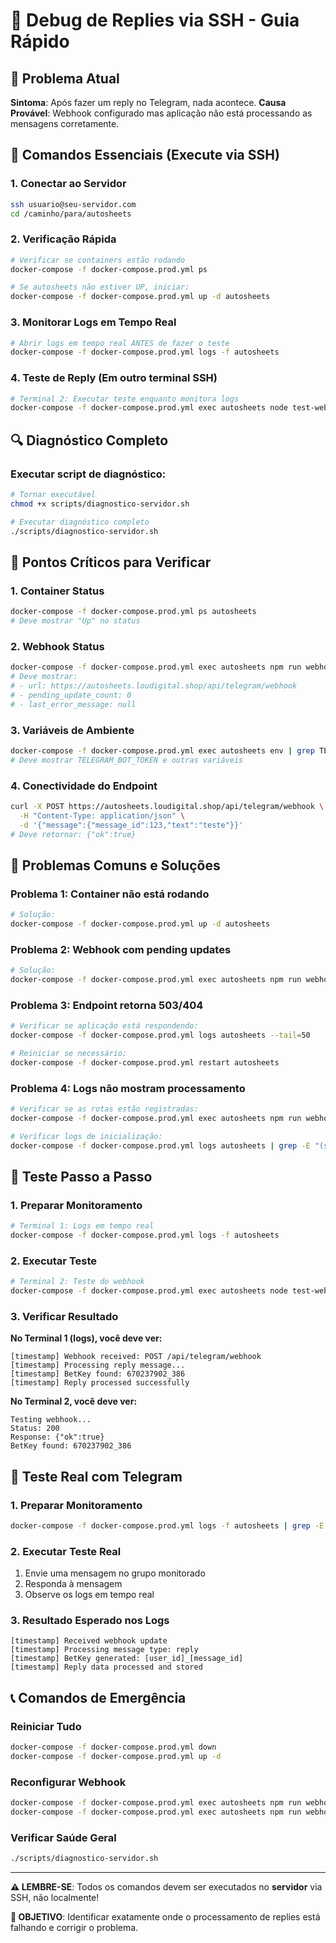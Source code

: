 # 🐛 Debug de Replies via SSH - Guia Rápido

## 🚨 Problema Atual
**Sintoma**: Após fazer um reply no Telegram, nada acontece.
**Causa Provável**: Webhook configurado mas aplicação não está processando as mensagens corretamente.

## 🔧 Comandos Essenciais (Execute via SSH)

### 1. Conectar ao Servidor
```bash
ssh usuario@seu-servidor.com
cd /caminho/para/autosheets
```

### 2. Verificação Rápida
```bash
# Verificar se containers estão rodando
docker-compose -f docker-compose.prod.yml ps

# Se autosheets não estiver UP, iniciar:
docker-compose -f docker-compose.prod.yml up -d autosheets
```

### 3. Monitorar Logs em Tempo Real
```bash
# Abrir logs em tempo real ANTES de fazer o teste
docker-compose -f docker-compose.prod.yml logs -f autosheets
```

### 4. Teste de Reply (Em outro terminal SSH)
```bash
# Terminal 2: Executar teste enquanto monitora logs
docker-compose -f docker-compose.prod.yml exec autosheets node test-webhook-reply.js
```

## 🔍 Diagnóstico Completo

### Executar script de diagnóstico:
```bash
# Tornar executável
chmod +x scripts/diagnostico-servidor.sh

# Executar diagnóstico completo
./scripts/diagnostico-servidor.sh
```

## 🎯 Pontos Críticos para Verificar

### 1. Container Status
```bash
docker-compose -f docker-compose.prod.yml ps autosheets
# Deve mostrar "Up" no status
```

### 2. Webhook Status
```bash
docker-compose -f docker-compose.prod.yml exec autosheets npm run webhook:info
# Deve mostrar:
# - url: https://autosheets.loudigital.shop/api/telegram/webhook
# - pending_update_count: 0
# - last_error_message: null
```

### 3. Variáveis de Ambiente
```bash
docker-compose -f docker-compose.prod.yml exec autosheets env | grep TELEGRAM
# Deve mostrar TELEGRAM_BOT_TOKEN e outras variáveis
```

### 4. Conectividade do Endpoint
```bash
curl -X POST https://autosheets.loudigital.shop/api/telegram/webhook \
  -H "Content-Type: application/json" \
  -d '{"message":{"message_id":123,"text":"teste"}}'
# Deve retornar: {"ok":true}
```

## 🚨 Problemas Comuns e Soluções

### Problema 1: Container não está rodando
```bash
# Solução:
docker-compose -f docker-compose.prod.yml up -d autosheets
```

### Problema 2: Webhook com pending updates
```bash
# Solução:
docker-compose -f docker-compose.prod.yml exec autosheets npm run webhook:set
```

### Problema 3: Endpoint retorna 503/404
```bash
# Verificar se aplicação está respondendo:
docker-compose -f docker-compose.prod.yml logs autosheets --tail=50

# Reiniciar se necessário:
docker-compose -f docker-compose.prod.yml restart autosheets
```

### Problema 4: Logs não mostram processamento
```bash
# Verificar se as rotas estão registradas:
docker-compose -f docker-compose.prod.yml exec autosheets npm run webhook:info

# Verificar logs de inicialização:
docker-compose -f docker-compose.prod.yml logs autosheets | grep -E "(started|listening|webhook)"
```

## 🧪 Teste Passo a Passo

### 1. Preparar Monitoramento
```bash
# Terminal 1: Logs em tempo real
docker-compose -f docker-compose.prod.yml logs -f autosheets
```

### 2. Executar Teste
```bash
# Terminal 2: Teste do webhook
docker-compose -f docker-compose.prod.yml exec autosheets node test-webhook-reply.js
```

### 3. Verificar Resultado
**No Terminal 1 (logs), você deve ver:**
```
[timestamp] Webhook received: POST /api/telegram/webhook
[timestamp] Processing reply message...
[timestamp] BetKey found: 670237902_386
[timestamp] Reply processed successfully
```

**No Terminal 2, você deve ver:**
```
Testing webhook...
Status: 200
Response: {"ok":true}
BetKey found: 670237902_386
```

## 🔄 Teste Real com Telegram

### 1. Preparar Monitoramento
```bash
docker-compose -f docker-compose.prod.yml logs -f autosheets | grep -E "(reply|betKey|webhook|message)"
```

### 2. Executar Teste Real
1. Envie uma mensagem no grupo monitorado
2. Responda à mensagem
3. Observe os logs em tempo real

### 3. Resultado Esperado nos Logs
```
[timestamp] Received webhook update
[timestamp] Processing message type: reply
[timestamp] BetKey generated: [user_id]_[message_id]
[timestamp] Reply data processed and stored
```

## 📞 Comandos de Emergência

### Reiniciar Tudo
```bash
docker-compose -f docker-compose.prod.yml down
docker-compose -f docker-compose.prod.yml up -d
```

### Reconfigurar Webhook
```bash
docker-compose -f docker-compose.prod.yml exec autosheets npm run webhook:delete
docker-compose -f docker-compose.prod.yml exec autosheets npm run webhook:set
```

### Verificar Saúde Geral
```bash
./scripts/diagnostico-servidor.sh
```

---

**⚠️ LEMBRE-SE**: Todos os comandos devem ser executados no **servidor** via SSH, não localmente!

**🎯 OBJETIVO**: Identificar exatamente onde o processamento de replies está falhando e corrigir o problema.